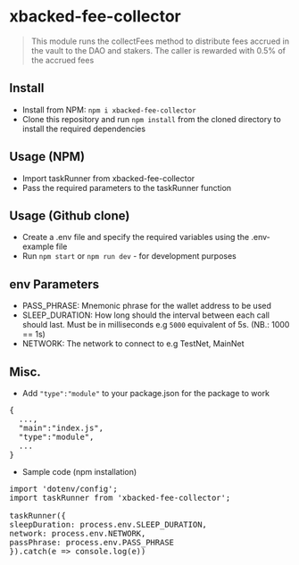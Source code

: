 # xbacked-fee-collector

> This module runs the collectFees method to distribute fees accrued in the
> vault to the DAO and stakers. The caller is rewarded with 0.5% of the accrued fees

## Install

- Install from NPM: `npm i xbacked-fee-collector`
- Clone this repository and run `npm install` from the cloned directory to
  install the required dependencies

## Usage (NPM)

- Import taskRunner from xbacked-fee-collector
- Pass the required parameters to the taskRunner function

## Usage (Github clone)

- Create a .env file and specify the required variables using the .env-example
  file
- Run `npm start` or `npm run dev` - for development purposes

## env Parameters

- PASS_PHRASE: Mnemonic phrase for the wallet address to be used
- SLEEP_DURATION: How long should the interval between each call should last.
  Must be in milliseconds e.g `5000` equivalent of 5s. (NB.: 1000 == 1s)
- NETWORK: The network to connect to e.g TestNet, MainNet

## Misc.

- Add `"type":"module"` to your package.json for the package to work

<pre>
{
  ..., 
  "main":"index.js", 
  "type":"module",
  ...
}
</pre>

- Sample code (npm installation)
<pre>
import 'dotenv/config';
import taskRunner from 'xbacked-fee-collector';

taskRunner({
sleepDuration: process.env.SLEEP_DURATION,
network: process.env.NETWORK,
passPhrase: process.env.PASS_PHRASE
}).catch(e => console.log(e))

</pre>

